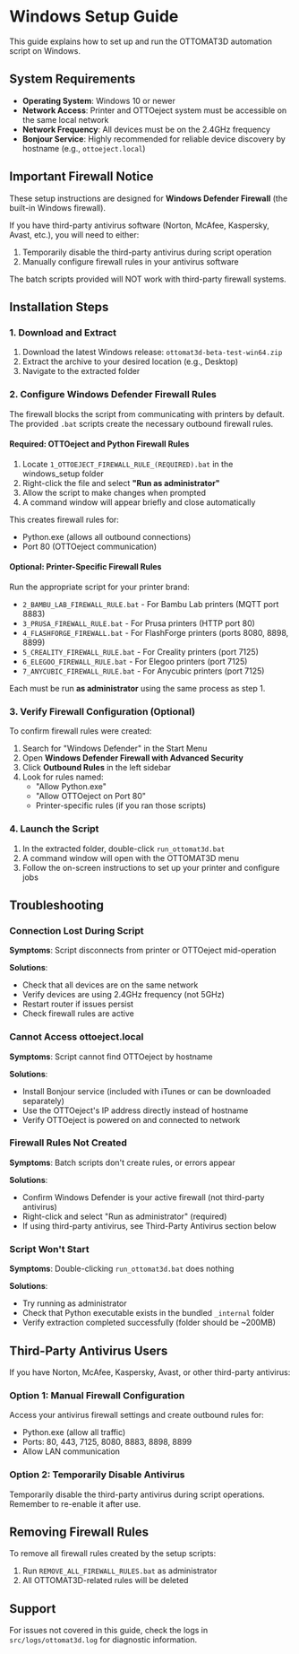 # Windows Setup Guide

This guide explains how to set up and run the OTTOMAT3D automation script on Windows.

## System Requirements

- **Operating System**: Windows 10 or newer
- **Network Access**: Printer and OTTOeject system must be accessible on the same local network
- **Network Frequency**: All devices must be on the 2.4GHz frequency
- **Bonjour Service**: Highly recommended for reliable device discovery by hostname (e.g., `ottoeject.local`)

## Important Firewall Notice

These setup instructions are designed for **Windows Defender Firewall** (the built-in Windows firewall).

If you have third-party antivirus software (Norton, McAfee, Kaspersky, Avast, etc.), you will need to either:
1. Temporarily disable the third-party antivirus during script operation
2. Manually configure firewall rules in your antivirus software

The batch scripts provided will NOT work with third-party firewall systems.

## Installation Steps

### 1. Download and Extract

1. Download the latest Windows release: `ottomat3d-beta-test-win64.zip`
2. Extract the archive to your desired location (e.g., Desktop)
3. Navigate to the extracted folder

### 2. Configure Windows Defender Firewall Rules

The firewall blocks the script from communicating with printers by default. The provided `.bat` scripts create the necessary outbound firewall rules.

#### Required: OTTOeject and Python Firewall Rules

1. Locate `1_OTTOEJECT_FIREWALL_RULE_(REQUIRED).bat` in the windows_setup folder
2. Right-click the file and select **"Run as administrator"**
3. Allow the script to make changes when prompted
4. A command window will appear briefly and close automatically

This creates firewall rules for:
- Python.exe (allows all outbound connections)
- Port 80 (OTTOeject communication)

#### Optional: Printer-Specific Firewall Rules

Run the appropriate script for your printer brand:

- `2_BAMBU_LAB_FIREWALL_RULE.bat` - For Bambu Lab printers (MQTT port 8883)
- `3_PRUSA_FIREWALL_RULE.bat` - For Prusa printers (HTTP port 80)
- `4_FLASHFORGE_FIREWALL.bat` - For FlashForge printers (ports 8080, 8898, 8899)
- `5_CREALITY_FIREWALL_RULE.bat` - For Creality printers (port 7125)
- `6_ELEGOO_FIREWALL_RULE.bat` - For Elegoo printers (port 7125)
- `7_ANYCUBIC_FIREWALL_RULE.bat` - For Anycubic printers (port 7125)

Each must be run **as administrator** using the same process as step 1.

### 3. Verify Firewall Configuration (Optional)

To confirm firewall rules were created:

1. Search for "Windows Defender" in the Start Menu
2. Open **Windows Defender Firewall with Advanced Security**
3. Click **Outbound Rules** in the left sidebar
4. Look for rules named:
   - "Allow Python.exe"
   - "Allow OTTOeject on Port 80"
   - Printer-specific rules (if you ran those scripts)

### 4. Launch the Script

1. In the extracted folder, double-click `run_ottomat3d.bat`
2. A command window will open with the OTTOMAT3D menu
3. Follow the on-screen instructions to set up your printer and configure jobs

## Troubleshooting

### Connection Lost During Script

**Symptoms**: Script disconnects from printer or OTTOeject mid-operation

**Solutions**:
- Check that all devices are on the same network
- Verify devices are using 2.4GHz frequency (not 5GHz)
- Restart router if issues persist
- Check firewall rules are active

### Cannot Access ottoeject.local

**Symptoms**: Script cannot find OTTOeject by hostname

**Solutions**:
- Install Bonjour service (included with iTunes or can be downloaded separately)
- Use the OTTOeject's IP address directly instead of hostname
- Verify OTTOeject is powered on and connected to network

### Firewall Rules Not Created

**Symptoms**: Batch scripts don't create rules, or errors appear

**Solutions**:
- Confirm Windows Defender is your active firewall (not third-party antivirus)
- Right-click and select "Run as administrator" (required)
- If using third-party antivirus, see Third-Party Antivirus section below

### Script Won't Start

**Symptoms**: Double-clicking `run_ottomat3d.bat` does nothing

**Solutions**:
- Try running as administrator
- Check that Python executable exists in the bundled `_internal` folder
- Verify extraction completed successfully (folder should be ~200MB)

## Third-Party Antivirus Users

If you have Norton, McAfee, Kaspersky, Avast, or other third-party antivirus:

### Option 1: Manual Firewall Configuration

Access your antivirus firewall settings and create outbound rules for:
- Python.exe (allow all traffic)
- Ports: 80, 443, 7125, 8080, 8883, 8898, 8899
- Allow LAN communication

### Option 2: Temporarily Disable Antivirus

Temporarily disable the third-party antivirus during script operations. Remember to re-enable it after use.

## Removing Firewall Rules

To remove all firewall rules created by the setup scripts:

1. Run `REMOVE_ALL_FIREWALL_RULES.bat` as administrator
2. All OTTOMAT3D-related rules will be deleted

## Support

For issues not covered in this guide, check the logs in `src/logs/ottomat3d.log` for diagnostic information.